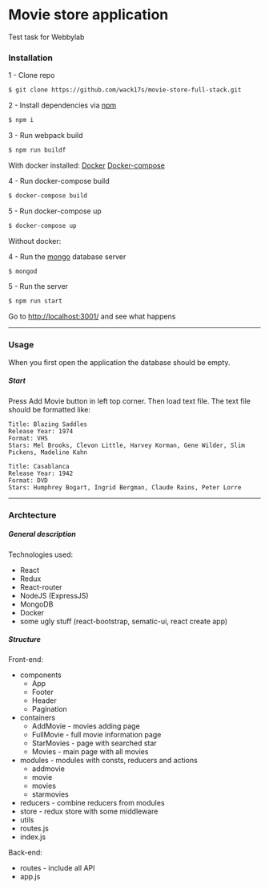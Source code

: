 # Movie store application

Test task for Webbylab 

### Installation

1 - Clone repo

```sh
$ git clone https://github.com/wack17s/movie-store-full-stack.git
```

2 - Install dependencies via [npm](https://www.npmjs.com)
```sh
$ npm i
```

3 - Run webpack build
```sh
$ npm run buildf
```

With docker installed:
[Docker](https://docs.docker.com/engine/installation/)
[Docker-compose](https://docs.docker.com/compose/install/)

4 - Run docker-compose build
```sh
$ docker-compose build
```

5 - Run docker-compose up
```sh
$ docker-compose up
```

Without docker:

4 - Run the [mongo](http://www.mongodb.org) database server
```sh
$ mongod
```

5 - Run the server
```sh
$ npm run start
```

Go to [http://localhost:3001/](http://localhost:3001/) and see what happens

---
### Usage
When you first open the application the database should be empty. 

##### Start

Press Add Movie button in left top corner.
Then load text file.
The text file should be formatted like:

```
Title: Blazing Saddles
Release Year: 1974
Format: VHS
Stars: Mel Brooks, Clevon Little, Harvey Korman, Gene Wilder, Slim Pickens, Madeline Kahn

Title: Casablanca
Release Year: 1942
Format: DVD
Stars: Humphrey Bogart, Ingrid Bergman, Claude Rains, Peter Lorre
```

---
### Archtecture

##### General description

Technologies used:
  - React
  - Redux
  - React-router
  - NodeJS (ExpressJS)
  - MongoDB
  - Docker
  - some ugly stuff (react-bootstrap, sematic-ui, react create app)

##### Structure

Front-end:
- components
   - App 
   - Footer
   - Header
   - Pagination
- containers
  - AddMovie - movies adding page
  - FullMovie - full movie information page
  - StarMovies - page with searched star
  - Movies - main page with all movies
- modules - modules with consts, reducers and actions
  - addmovie
  - movie
  - movies
  - starmovies
- reducers - combine reducers from modules
- store - redux store with some middleware
- utils
- routes.js
- index.js

Back-end:
- routes - include all API
- app.js
